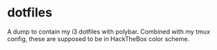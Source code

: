 # dotfiles
A dump to contain my i3 dotfiles with polybar. Combined with my tmux config, these are supposed to be in HackTheBox color scheme. 
